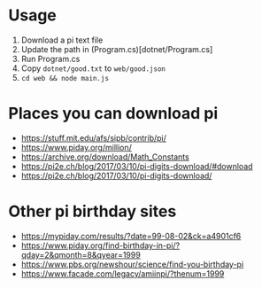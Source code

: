 # Usage

1. Download a pi text file
1. Update the path in (Program.cs)[dotnet/Program.cs]
1. Run Program.cs
1. Copy `dotnet/good.txt` to `web/good.json`
1. `cd web && node main.js`


# Places you can download pi

- https://stuff.mit.edu/afs/sipb/contrib/pi/
- https://www.piday.org/million/
- https://archive.org/download/Math_Constants
- https://pi2e.ch/blog/2017/03/10/pi-digits-download/#download
- https://pi2e.ch/blog/2017/03/10/pi-digits-download/

# Other pi birthday sites

- https://mypiday.com/results/?date=99-08-02&ck=a4901cf6
- https://www.piday.org/find-birthday-in-pi/?qday=2&qmonth=8&qyear=1999
- https://www.pbs.org/newshour/science/find-you-birthday-pi
- https://www.facade.com/legacy/amiinpi/?thenum=1999